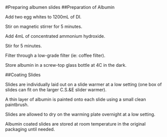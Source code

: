 #Preparing albumen slides
##Preparation of Albumin

Add two egg whites to 1200mL of DI.

Stir on magnetic stirrer for 5 minutes.

Add 4mL of concentrated ammonium hydroxide.

Stir for 5 minutes.

Filter through a low-grade filter (ie: coffee filter).

Store albumin in a screw-top glass 
bottle at 4C in the dark.

##Coating Slides

Slides are individually laid out on a slide warmer at a low setting (one box of slides can fit on the larger C.S.&E slider warmer).

A thin layer of albumin is painted onto each slide using a small clean paintbrush.

Slides are allowed to dry on the warming plate overnight at a low setting.

Albumin coated slides are stored at room temperature in the original packaging until needed.